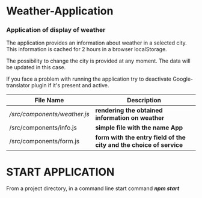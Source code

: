 # Weather-Application
### Application of display of weather

The application provides an information about weather in a selected city. This information  is cached for 2 hours in a browser localStorage.

The possibility to change  the city is provided at any moment. The data will be updated in this case.

If you face a problem with running the application try to deactivate Google-translator plugin if it's present and active.


|File Name|Description|
|---------|-----------|
|*/src/components/weather.js*|**rendering the obtained information on weather**|
|/src/components/info.js|**simple file with the name App**|
|/src/components/form.js|**form with the entry field of the city and the choice of service**

# START APPLICATION

From a project directory, in a command line start command  ***npm start***

